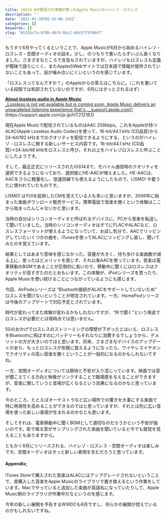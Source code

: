 ```yaml
---
title: iOS14.6が配信され準備が整ったApple Musicのハイレゾ・ロスレス
description: ''
date: '2021-05-30T02:55:06.192Z'
categories: []
keywords: []
slug: "65326c7a-970b-46f4-bbc2-6dc57f5f0447"
---
```

もうすぐ6月やってくるということで、Apple Musicが6月から始めるハイレゾ・ロスレス・空間オーディオの話を。少し、のつもりで書いたらずいぶん長くなりました。さまざまなところで言及もされていますが、ハイレゾもロスレスも定義が曖昧で語りにくく、またAppleのWebサイトでは日本語で情報が提供されていないこともあって、話が噛み合いにくいというのを感じています。

「ロスレスってなんですか？」のAppleからの答えはこちらに。（これを書いている段階では和訳されていないのですが、6月にはきっとされるはず）

[**About lossless audio in Apple Music**  
_Lossless is not yet available but is coming soon. Apple Music delivers an unparalleled listening experience that's…_support.apple.com](https://support.apple.com/ja-jp/HT212183 "https://support.apple.com/ja-jp/HT212183")[](https://support.apple.com/ja-jp/HT212183)

現在Apple Musicで配信されているものはAAC 256kbps。これをAppleが持つALAC(Apple Lossless Audio Codec)を使って、16-bit/44.1 kHz (CD品質)から24-bit/192 kHzまでのクオリティを配信できるようにする、というのがハイレゾ・ロスレスに関する新しいサービス内容です。16-bit/44.1 kHz (CD品質)→24-bit/48 kHzをロスレスと呼び、それ以上をハイレゾロスレスと呼ぶことにしたようです。

そして、最近正式にリリースされたiOS14.6で、モバイル通信時のクオリティを選択できるようになっており、選択肢にHE-AACが増えました。HE-AACは、AACをさらに軽量化し、低速回線でも使えるようにしたもので、LISMO! や着うたに使われていたものです。

LISMO! はYUIを起用したCMを覚えている人も多いと思いますが、2006年に始まった楽曲ダウンロード販売サービス。携帯電話で音楽を聴くという体験はここから始まったんじゃないかと思います。

当時の自分はシリコンオーディオと呼ばれるデバイスに、PCから音楽を転送して聞いていました。当時のシリコンオーディオはすでにFLACやALACなど、ロスレスフォーマットが使えるようになっていて、お試し気分で、AACでリッピングしていたいくつかの曲を、iTunesを使ってALACにリッピングし直し、聞いてみたのを覚えています。

結果としてはあまり意味を感じなかった。容量が大きく、持ち歩ける楽曲数が減る上に、思ったほどメリットを感じず、それ以来AACを使っています。音楽は電車移動のBGMであることが圧倒的に長いので、移動中に聞くにはロスレスはクオリティが高すぎたのだとおもいます。この体験が、iPodシリーズを買ったり、Apple Musicを使い続けることにつながっているようにも感じます。

今回、AirPodsシリーズは “Bluetooth接続がALACをサポートしていないため” ロスレスを聞けないということが明言されています。一方、HomePodシリーズは今後のアップデートで対応予定とされています。

時代が変わってまた体験が変わるかもしれないですが、“外で聞く”という用途でロスレスが必要だとは現時点では思いません。

5Gのおかげでロスレスのストリーミングの障壁が下がったとはいえ、ロスレスをBluetoothに飛ばすのにバッテリーもそれなりに消費するでしょうから、デメリットの方が大きいのではと思います。将来、さまざまなデバイスのアップデートがあり、もっとロスレスが気軽に扱えるようになったら、ワイヤレスイヤホンでクオリティの高い音楽を聴くということが一般的になるのかもしれないですね。

一方、空間オーディオについては期待と不安が入り混じっています。映画では音が聞こえてくる方向と映像がリンクすることで臨場感を与えることができますが、音楽に関していうと音場が広くなるという効果になるのかなと思っています。

今のところ、たとえばオーケストラなど広い場所での響きを大事にする楽曲で特に再現性を高めることができるのではと思っていますが、それとは別に広い音場を使った新しい表現が生まれるのかなとも思います。

そしてそれは、電車移動中に聞くBGMとして適切なのだろうかという不安が強いのです。街で鳴る音がサンプリングされた楽曲を聞いていると今でも錯覚を覚えることもありますから。

ともかく6月にリリースされる、ハイレゾ・ロスレス・空間オーディオは楽しみです。空間オーディオはきっと新しい表現を生むだろうと思っています。

#### Appendix;

iTunes Storeで購入された音楽はALACにはアップグレードされないということで、昔購入した音楽をApple Musicのライブラリで置き換えるという作業をしています。Macでやっていると追加した楽曲が英語名になっていたりして、Apple Music側のライブラリが作業中だなというのを感じます。

今年の新しい展開を予告するWWDCも6月ですし、何らかの展開が控えているのかもしれないですね。